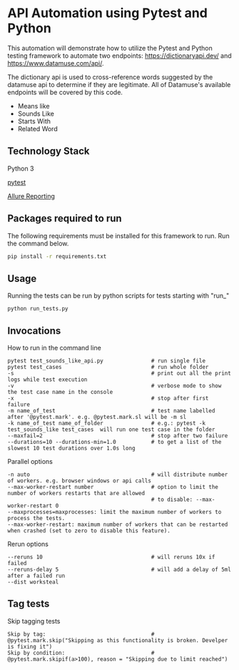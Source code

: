 # API Automation using Pytest and Python

This automation will demonstrate how to utilize the Pytest and Python testing framework to automate two endpoints: https://dictionaryapi.dev/ and https://www.datamuse.com/api/.

The dictionary api is used to cross-reference words suggested by the datamuse api to determine if they are legitimate. All of Datamuse's available endpoints will be covered by this code.

- Means like 
- Sounds Like
- Starts With
- Related Word

## Technology Stack

Python 3

[pytest](https://docs.pytest.org/en/stable/)

[Allure Reporting](http://allure.qatools.ru/)

## Packages required to run

The following requirements must be installed for this framework to run. Run the command below.
```bash
pip install -r requirements.txt
```

## Usage
Running the tests can be run by python scripts for tests starting with "run_"
```run
python run_tests.py
```

## Invocations
How to run in the command line
```run
pytest test_sounds_like_api.py               # run single file
pytest test_cases                            # run whole folder
-s                                           # print out all the print logs while test execution
-v                                           # verbose mode to show the test case name in the console
-x                                           # stop after first failure
-m name_of_test                              # test name labelled after '@pytest.mark'. e.g. @pytest.mark.sl will be -m sl
-k name_of_test name_of_folder               # e.g.: pytest -k test_sounds_like test_cases  will run one test case in the folder
--maxfail=2                                  # stop after two failure
--durations=10 --durations-min=1.0           # to get a list of the slowest 10 test durations over 1.0s long
```
Parallel options
```run
-n auto                                      # will distribute number of workers. e.g. browser windows or api calls
--max-worker-restart number                  # option to limit the number of workers restarts that are allowed
                                             # to disable: --max-worker-restart 0
--maxprocesses=maxprocesses: limit the maximum number of workers to process the tests.
--max-worker-restart: maximum number of workers that can be restarted when crashed (set to zero to disable this feature).
```
Rerun options
```run
--reruns 10                                  # will reruns 10x if failed 
--reruns-delay 5                             # will add a delay of 5ml after a failed run
--dist worksteal
```
## Tag tests
Skip tagging tests
```run
Skip by tag:                                 # @pytest.mark.skip("Skipping as this functionality is broken. Develper is fixing it")
Skip by condition:                           # @pytest.mark.skipif(a>100), reason = "Skipping due to limit reached")    
```